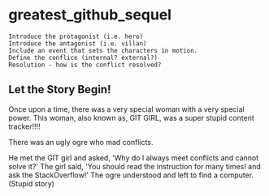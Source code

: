 # greatest_github_sequel

    Introduce the protagonist (i.e. hero)
    Introduce the antagonist (i.e. villan)
    Include an event that sets the characters in motion.
    Define the conflice (internal? external?)
    Resolution - how is the conflict resolved?

## Let the Story Begin!
Once upon a time, there was a very special woman with a very special power. 
This woman, also known as, GIT GIRL, was a super stupid content tracker!!!!

There was an ugly ogre who mad conflicts. 

He met the GIT girl and asked, 'Why do I always meet conflicts and cannot solve it?' The girl said, 'You should read the instruction for many times! and ask the StackOverflow!' The ogre understood and left to find a computer. (Stupid story)
